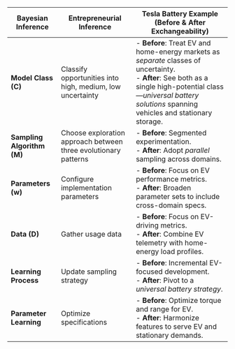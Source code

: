| **Bayesian Inference**   | **Entrepreneurial Inference**                           | **Tesla Battery Example (Before & After Exchangeability)**       |
|---------------------------|--------------------------------------------------------|-------------------------------------------------------------------|
| **Model Class (C)**       | Classify opportunities into high, medium, low uncertainty | - **Before**: Treat EV and home-energy markets as *separate* classes of uncertainty.<br>- **After**: See both as a single high-potential class—*universal battery solutions* spanning vehicles and stationary storage. |
| **Sampling Algorithm (M)**| Choose exploration approach between three evolutionary patterns | - **Before**: Segmented experimentation.<br>- **After**: Adopt *parallel* sampling across domains. |
| **Parameters (w)**        | Configure implementation parameters                     | - **Before**: Focus on EV performance metrics.<br>- **After**: Broaden parameter sets to include cross-domain specs. |
| **Data (D)**              | Gather usage data                                      | - **Before**: Focus on EV-driving metrics.<br>- **After**: Combine EV telemetry with home-energy load profiles. |
| **Learning Process**      | Update sampling strategy                               | - **Before**: Incremental EV-focused development.<br>- **After**: Pivot to a *universal battery strategy*. |
| **Parameter Learning**    | Optimize specifications                               | - **Before**: Optimize torque and range for EV.<br>- **After**: Harmonize features to serve EV and stationary demands. |
